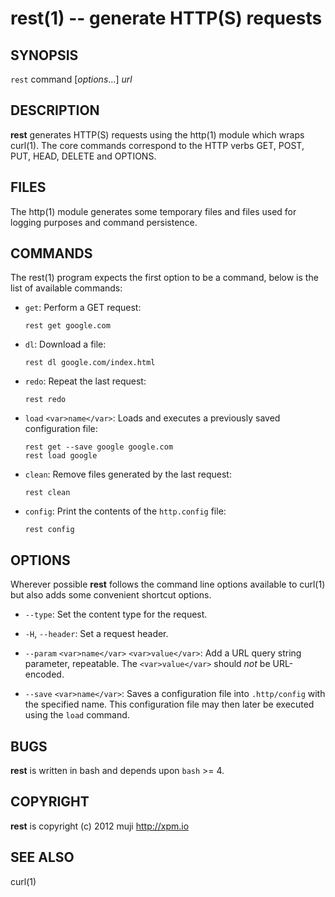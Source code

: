 rest(1) -- generate HTTP(S) requests
=============================================

## SYNOPSIS

`rest` command [<var>options</var>...] <var>url</var><br>

## DESCRIPTION

**rest** generates HTTP(S) requests using the http(1) module which wraps curl(1). The core commands correspond to the HTTP verbs GET, POST, PUT, HEAD, DELETE and OPTIONS.

## FILES

The http(1) module generates some temporary files and files used for logging purposes and command persistence.

## COMMANDS

The rest(1) program expects the first option to be a command, below is the list of available commands:

* `get`:
	Perform a GET request:
	
	`rest get google.com`
	
* `dl`:
	Download a file:

	`rest dl google.com/index.html`
	
* `redo`:
	Repeat the last request:

	`rest redo`
	
* `load` `<var>name</var>`:
	Loads and executes a previously saved configuration file:

	`rest get --save google google.com`<br>
	`rest load google`	
	
* `clean`:
	Remove files generated by the last request:

	`rest clean`
	
* `config`:
	Print the contents of the `http.config` file:

	`rest config`

## OPTIONS

Wherever possible **rest** follows the command line options available to curl(1) but also adds some convenient shortcut options.

* `--type`:
	Set the content type for the request.

* `-H`, `--header`:
	Set a request header.
	
* `--param` `<var>name</var>` `<var>value</var>`:
	Add a URL query string parameter, repeatable. The `<var>value</var>` should *not* be URL-encoded.
	
* `--save` `<var>name</var>`:
	Saves a configuration file into `.http/config` with the specified name. This configuration file may then later be executed using the `load` command.

## BUGS

**rest** is written in bash and depends upon `bash` >= 4.

## COPYRIGHT

**rest** is copyright (c) 2012 muji <http://xpm.io>

## SEE ALSO

curl(1)

[SYNOPSIS]: #SYNOPSIS "SYNOPSIS"
[DESCRIPTION]: #DESCRIPTION "DESCRIPTION"
[FILES]: #FILES "FILES"
[COMMANDS]: #COMMANDS "COMMANDS"
[OPTIONS]: #OPTIONS "OPTIONS"
[BUGS]: #BUGS "BUGS"
[COPYRIGHT]: #COPYRIGHT "COPYRIGHT"
[SEE ALSO]: #SEE-ALSO "SEE ALSO"


[strike(1)]: 	strike.1.html
[boilerplate(1)]: boilerplate.1.html
[method(1)]: 	method.1.html
[http(1)]: 	http.1.html
[bake(1)]: 	bake.1.html
[rest(1)]: 	rest.1.html
[curl(1)]: 	http://man.cx/curl(1).html
[manpages(5)]: 	http://developer.apple.com/mac/library/documentation/Darwin/Reference/ManPages/man5/manpages.5.html.html
[bake(1)]: bake.1.html
[http(1)]: http.1.html
[rest(1)]: rest.1.html
[strike(1)]: strike.1.html
